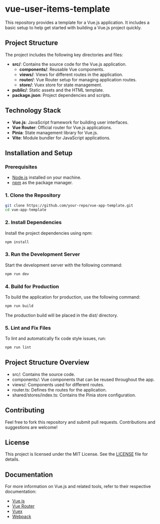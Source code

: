# vue-user-items-template

This repository provides a template for a Vue.js application. It includes a basic setup to help get started with building a Vue.js project quickly.

## Project Structure

The project includes the following key directories and files:

- **src/**: Contains the source code for the Vue.js application.
  - **components/**: Reusable Vue components.
  - **views/**: Views for different routes in the application.
  - **router/**: Vue Router setup for managing application routes.
  - **store/**: Vuex store for state management.
- **public/**: Static assets and the HTML template.
- **package.json**: Project dependencies and scripts.

## Technology Stack

- **Vue.js**: JavaScript framework for building user interfaces.
- **Vue Router**: Official router for Vue.js applications.
- **Pinia**: State management library for Vue.js.
- **Vite**: Module bundler for JavaScript applications.

## Installation and Setup

### Prerequisites

- [Node.js](https://nodejs.org/) installed on your machine.
- [npm](https://www.npmjs.com/) as the package manager.

### 1. Clone the Repository

```bash
git clone https://github.com/your-repo/vue-app-template.git
cd vue-app-template
```

### 2. Install Dependencies

Install the project dependencies using npm:

```bash
npm install
```

### 3. Run the Development Server

Start the development server with the following command:

```bash
npm run dev
```

### 4. Build for Production

To build the application for production, use the following command:

```bash
npm run build
```

The production build will be placed in the dist/ directory.

### 5. Lint and Fix Files

To lint and automatically fix code style issues, run:

```bash
npm run lint
```

## Project Structure Overview

- src/: Contains the source code.
- components/: Vue components that can be reused throughout the app.
- views/: Components used for different routes.
- router.ts: Defines the routes for the application.
- shared/stores/index.ts: Contains the Pinia store configuration.

## Contributing

Feel free to fork this repository and submit pull requests. Contributions and suggestions are welcome!

## License

This project is licensed under the MIT License. See the [LICENSE](LICENSE) file for details.

## Documentation

For more information on Vue.js and related tools, refer to their respective documentation:

- [Vue.js](https://vuejs.org/)
- [Vue Router](https://router.vuejs.org/)
- [Vuex](https://vuex.vuejs.org/)
- [Webpack](https://webpack.js.org/)
